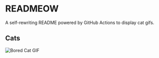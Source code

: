 # READMEOW

A self-rewriting README powered by GitHub Actions to display cat gifs.

## Cats

![Bored Cat GIF](https://media4.giphy.com/media/mlvseq9yvZhba/200.gif?cid=9acd02da141os2uyranl8tiucyyixhibi1z0cibp2sssvr9s&ep=v1_gifs_search&rid=200.gif&ct=g)
